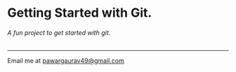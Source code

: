 # Getting Started with Git.

###### A fun project to get started with git.

---

Email me at [pawargaurav49@gmail.com](Mailto:pawargaurav49@gmail.com)